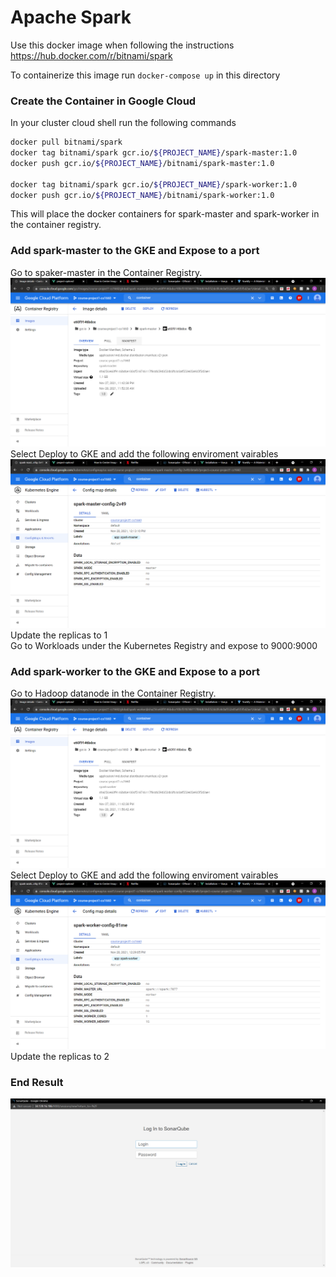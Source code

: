 # Apache Spark

Use this docker image when following the instructions<br>
https://hub.docker.com/r/bitnami/spark

To containerize this image run `docker-compose up` in this directory

### Create the Container in Google Cloud
In your cluster cloud shell run the following commands
```bash
docker pull bitnami/spark
docker tag bitnami/spark gcr.io/${PROJECT_NAME}/spark-master:1.0
docker push gcr.io/${PROJECT_NAME}/bitnami/spark-master:1.0

docker tag bitnami/spark gcr.io/${PROJECT_NAME}/spark-worker:1.0
docker push gcr.io/${PROJECT_NAME}/bitnami/spark-worker:1.0
```
This will place the docker containers for spark-master and spark-worker in the container registry.

### Add spark-master to the GKE and Expose to a port
Go to spaker-master in the Container Registry. <br> 
![Alt text](https://github.com/atr34/CS1660_project1/blob/main/Images/SparkMasterContainer.png)
Select Deploy to GKE and add the following enviroment vairables
![Alt text](https://github.com/atr34/CS1660_project1/blob/main/Images/SparkMasterEnvironmentVariables.png)
Update the replicas to 1 <br>
Go to Workloads under the Kubernetes Registry and expose to 9000:9000

### Add spark-worker to the GKE and Expose to a port
Go to Hadoop datanode in the Container Registry. <br> 
![Alt text](https://github.com/atr34/CS1660_project1/blob/main/Images/SparkWorkerContainer.png)
Select Deploy to GKE and add the following enviroment vairables
![Alt text](https://github.com/atr34/CS1660_project1/blob/main/Images/SparkWorkerEnvironmentVariables.png)
Update the replicas to 2
### End Result
![Alt text](https://github.com/atr34/CS1660_project1/blob/main/Images/SonarImage.png)
